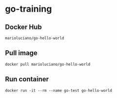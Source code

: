 # go-training

## Docker Hub
`marioluciano/go-hello-world`

## Pull image
`docker pull marioluciano/go-hello-world`

## Run container
`docker run -it --rm --name go-test go-hello-world`